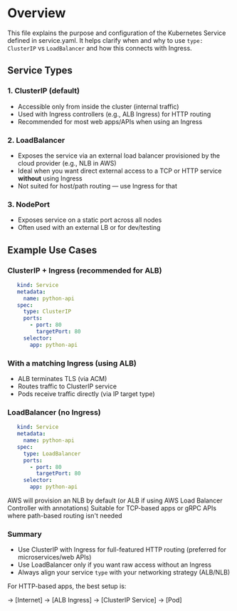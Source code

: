 
# Overview

This file explains the purpose and configuration of the Kubernetes Service defined in service.yaml.
It helps clarify when and why to use `type: ClusterIP` vs `LoadBalancer` and how this connects with Ingress.

## Service Types

### 1. ClusterIP (default)

- Accessible only from inside the cluster (internal traffic)
- Used with Ingress controllers (e.g., ALB Ingress) for HTTP routing
- Recommended for most web apps/APIs when using an Ingress

### 2. LoadBalancer

- Exposes the service via an external load balancer provisioned by the cloud provider (e.g., NLB in AWS)
- Ideal when you want direct external access to a TCP or HTTP service **without** using Ingress
- Not suited for host/path routing — use Ingress for that

### 3. NodePort

- Exposes service on a static port across all nodes
- Often used with an external LB or for dev/testing

## Example Use Cases

### ClusterIP + Ingress (recommended for ALB)

```yaml
   kind: Service
   metadata:
     name: python-api
   spec:
     type: ClusterIP
     ports:
       - port: 80
         targetPort: 80
     selector:
       app: python-api
```

### With a matching Ingress (using ALB)

- ALB terminates TLS (via ACM)
- Routes traffic to ClusterIP service
- Pods receive traffic directly (via IP target type)

### LoadBalancer (no Ingress)

```yaml
   kind: Service
   metadata:
     name: python-api
   spec:
     type: LoadBalancer
     ports:
       - port: 80
         targetPort: 80
     selector:
       app: python-api
```

AWS will provision an NLB by default (or ALB if using AWS Load Balancer Controller with annotations)
Suitable for TCP-based apps or gRPC APIs where path-based routing isn't needed

### Summary

- Use ClusterIP with Ingress for full-featured HTTP routing (preferred for microservices/web APIs)
- Use LoadBalancer only if you want raw access without an Ingress
- Always align your service `type` with your networking strategy (ALB/NLB)

For HTTP-based apps, the best setup is:

→ [Internet] → [ALB Ingress] → [ClusterIP Service] → [Pod]
